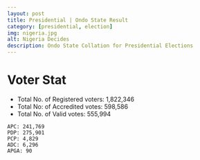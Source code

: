 ```yaml
---
layout: post
title: Presidential | Ondo State Result
category: [presidential, election]
img: nigeria.jpg
alt: Nigeria Decides
description: Ondo State Collation for Presidential Elections
---
```




# Voter Stat
- Total No. of Registered voters: 1,822,346
- Total No: of Accredited votes: 598,586
- Total No. of Valid votes: 555,994


```
APC: 241,769  
PDP: 275,901 
PCP: 4,829 
ADC: 6,296 
APGA: 90 
```
